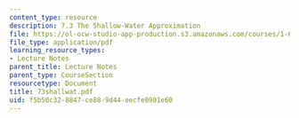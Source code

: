 ```yaml
---
content_type: resource
description: 7.3 The Shallow-Water Approximation
file: https://ol-ocw-studio-app-production.s3.amazonaws.com/courses/1-63-advanced-fluid-dynamics-of-the-environment-fall-2002/f5b50c328847ce889d44eecfe0901e60_73shallwat.pdf
file_type: application/pdf
learning_resource_types:
- Lecture Notes
parent_title: Lecture Notes
parent_type: CourseSection
resourcetype: Document
title: 73shallwat.pdf
uid: f5b50c32-8847-ce88-9d44-eecfe0901e60
---
```

